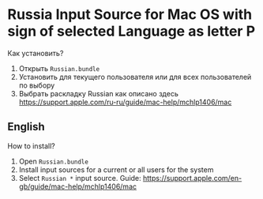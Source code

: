 # Russia Input Source for Mac OS with sign of selected Language as letter P
Как установить?

1. Открыть `Russian.bundle`
2. Установить для текущего пользователя или для всех пользователей по выбору
3. Выбрать раскладку Russian как описано здесь https://support.apple.com/ru-ru/guide/mac-help/mchlp1406/mac


## English
How to install?

1. Open `Russian.bundle`
2. Install input sources for a current or all users for the system
3. Select `Russian *` input source. Guide: https://support.apple.com/en-gb/guide/mac-help/mchlp1406/mac
